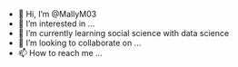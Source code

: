 - 👋 Hi, I’m @MallyM03
- 👀 I’m interested in ...
- 🌱 I’m currently learning social science with data science
- 💞️ I’m looking to collaborate on ...
- 📫 How to reach me ...

<!---
MallyM03/MallyM03 is a ✨ special ✨ repository because its `README.md` (this file) appears on your GitHub profile.
You can click the Preview link to take a look at your changes.
--->
